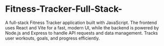 # Fitness-Tracker-Full-Stack-
A full-stack Fitness Tracker application built with JavaScript. The frontend uses React and Vite for a fast, modern UI, while the backend is powered by Node.js and Express to handle API requests and data management. Tracks user workouts, goals, and progress efficiently.
